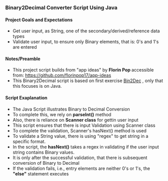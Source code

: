 ### Binary2Decimal Converter Script Using Java
#### Project Goals and Expectations
- Get user input, as String, one of the secondary/derived/reference data types
- Validate user input, to ensure only Binary elements, that is: 0's and 1's are entered

#### Notes/Preamble
- This project script builds from "app ideas" by <b> Florin Pop </b> accessible from: https://github.com/florinpop17/app-ideas
- This Binary2Decimal script is based on first exercise <a href="https://github.com/florinpop17/app-ideas/blob/master/Projects/1-Beginner/Bin2Dec-App.md">Bin2Dec</a> , only that this focuses is on Java.

#### Script Exaplanation
- The Java Script illustrates Binary to Decimal Conversion
- To complete this, we rely on <strong>parseInt()</strong> method
- Also, there is reliance on <strong>Scanner class</strong> for gettin user input
- This script ensures that there is input Validation using Scanner class
- To complete the validation, Scanner's hasNext() method is used
- To validate a String value, there is using "regex" to get string in a specific format.
- In the script, the <strong>hasNext()</strong> takes a regex in validating if the user input string contains Binary values.
- It is only after the successful validation, that there is subsequent conversion of Binary to Decimal
- If the validation fails, i.e., entry elements are neither 0's or 1's, the <strong>"else"</strong> statement executes
